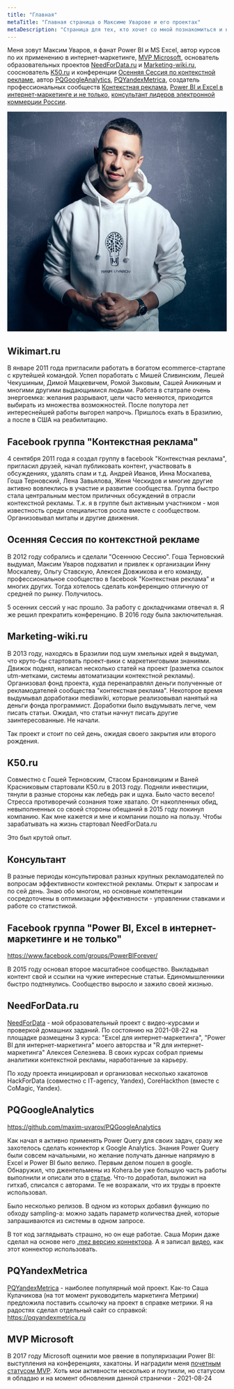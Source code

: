 ```yaml
---
title: "Главная"
metaTitle: "Главная страница о Максиме Уварове и его проектах"
metaDescription: "Страница для тех, кто хочет со мной познакомиться и найти общие точки пересечения."
---
```


Меня зовут Максим Уваров, я фанат Power BI и MS Excel, автор курсов по их применению в интернет-маркетинге, [MVP Microsoft](#mvp-microsoft), основатель образовательных проектов [NeedForData.ru](#needfordataru) и [Marketing-wiki.ru](#marketing-wikiru), сооснователь [K50.ru](#k50ru) и конференции [Осенняя Сессия по контекстной рекламе](#осенняя-сессия-по-контекстной-рекламе), автор [PQGoogleAnalytics](#pqgoogleanalytics), [PQYandexMetrica](#pqyandexmetrica), создатель профессиональных сообществ [Контекстная реклама](#facebook-группа-контекстная-реклама), [Power BI и Excel в интернет-маркетинге и не только](#facebook-группа-power-bi-excel-в-интернет-маркетинге-и-не-только), [консультант лидеров электронной коммерции России](#консультант). 

![Максим Уваров](src/maxim_uvarov2019_a.jpeg)


## Wikimart.ru

В январе 2011 года пригласили работать в богатом ecommerce-стартапе с крутейшей командой. Успел поработать с Мишей Сливинским, Лешей Чекушиным, Димой Мацкевичем, Ромой Зыковым, Сашей Аникиным и многими другими выдающимися людьми. Работа в статрапе очень энергоемка: желания разрывают, цели часто меняются, приходится выбирать из множества возможностей. После полутора лет интереснейшей работы выгорел напрочь.  Пришлось ехать в Бразилию, а после в США на реабилитацию. 


## Facebook группа "Контекстная реклама"

4 сентября 2011 года я создал группу в facebook "Контекстная реклама", пригласил друзей, начал публиковать контент, участвовать в обсуждениях, удалять спам и т.д. Андрей Иванов, Инна Москалева, Гоша Терновский, Лена Завьялова, Женя Ческидов и многие другие активно вовлеклись в участие и развитие сообщества. Группа быстро стала центральным местом приличных обсуждений в отрасли контекстной рекламы. Т.к. я в группе был активным участником - моя известность среди специалистов росла вместе с сообществом. Организовывал митапы и другие движения.

## Осенняя Сессия по контекстной рекламе

В 2012 году собрались и сделали "Осеннюю Сессию". Гоша Терновский выдумал, Максим Уваров подхватил и привлек к организации Инну Москалеву, Ольгу Ставскую, Алексея Довжикова и его команду, профессиональное сообщество в facebook "Контекстная реклама" и многих других. Тогда хотелось сделать конференцию отличную от средней по рынку. Получилось.

5 осенних сессий у нас прошло. За работу с докладчиками отвечал я. Я же решил прекратить конференцию. В 2016 году была заключительная.


## Marketing-wiki.ru

В 2013 году, находясь в Бразилии под шум хмельных идей я выдумал, что круто-бы стартовать проект-вики с маркетинговыми знаниями. Движок поднял, написал несколько статей на проект (разметка ссылок utm-метками, системы автоматизации контекстной рекламы). Организовал фонд проекта, куда перенаправлял деньги полученные от рекламодателей сообщества "контекстная реклама". Некоторое время выдумывал доработаки mediawiki, которые реализовывал нанятый на деньги фонда программист. Доработки было выдумывать легче, чем писать статьи. Ожидал, что статьи начнут писать другие заинтересованные. Не начали. 

Так проект и стоит по сей день, ожидая своего закрытия или второго рождения. 


## K50.ru

Совместно с Гошей Терновским, Стасом Брановицким и Ваней Красниковым стартовали K50.ru в 2013 году. Подняли инвестиции, тянули в разные стороны как лебедь рак и щука. Было часто весело! Стресса противоречий сознания тоже хватало. От накопленных обид, невыполненных со своей стороны обещаний в 2015 году покинул компанию. Как мне кажется и мне и компании пошло на пользу. Чтобы зарабатывать на жизнь стартовал NeedForData.ru

Это был крутой опыт. 


## Консультант 

В разные периоды консультировал разных крупных рекламодателей по вопросам эффективности контекстной рекламы. Открыт к запросам и по сей день. Знаю обо многом, но основные компетенции сосредоточены в оптимизации эффективности - управлении ставками и работе со статистикой. 


## Facebook группа "Power BI, Excel в интернет-маркетинге и не только"

https://www.facebook.com/groups/PowerBIForever/

В 2015 году основал второе масштабное сообщество. Выкладывал контент свой и ссылки на чужие интересные статьи. Единомышленники быстро подтняулись. Сообщество выросло и зажило своей жизнью. 


## NeedForData.ru

[NeedForData](https://needfordata.ru) - мой образовательный проект с видео-курсами и проверкой домашних заданий. По состоянию на 2021-08-22 на площадке размещены 3 курса: "Excel для интернет-маркетинга", "Power BI для интернет-маркетинга" моего авторства и "R для интернет-маркетинга" Алексея Селезнева. В своих курсах собрал приемы аналитики контекстной рекламы, наработанные за карьеру.  

По ходу проекта инициировал и организовал несколько хакатонов HackForData (совместно с IT-agency, Yandex), CoreHackthon (вместе с CoMagic, Yandex).

## PQGoogleAnalytics

https://github.com/maxim-uvarov/PQGoogleAnalytics

Как начал я активно применять Power Query для своих задач, сразу же захотелось сделать коннектор к Google Analytics. Знания Power Query были совсем начальными, но желание получать данные напрямую в Excel и Power BI было велико. Первым делом пошел в google. Обнаружил, что джентельмены из Kohera.be уже большую часть работы выполнили и описали это в [статье](https://kohera.be/power-bi/how-to-get-google-analytics-data-in-power-query/). Что-то доработал, выложил на гитхаб, списался с авторами. Те не возражали, что их труды в проекте использовал. 

Было несколько релизов. В одном из которых добавил функцию по обходу sampling-a: можно задать параметр количества дней, которые запрашиваются из системы в одном запросе. 

В тот код заглядывать страшно, но он еще работае. Саша Морин даже сделал на основе него [.mez версию коннектора](https://github.com/morinad/PQGoogleAnalytics). А я записал [видео](https://www.youtube.com/watch?v=svTUuNLEZ0o), как этот коннектор использовать.

## PQYandexMetrica

[PQYandexMetrica](https://github.com/maxim-uvarov/PQYandexMetrica) - наиболее популярный мой проект. Как-то Саша Кулачикова (на тот момент руководитель маркетинга Метрики) предложила поставить ссылочку на проект в справке метрики. Я на радостях сделал отдельный сайт со справкой: https://pqyandexmetrica.ru

## MVP Microsoft

В 2017 году Microsoft оценили мое рвение в популяризации Power BI: выступления на конференциях, хакатоны. И наградили меня [почетным статусом MVP](https://mvp.microsoft.com/ru-ru/PublicProfile/5002486?fullName=Maxim%20%20Uvarov). Хоть мои активности несколько и поутихли, но статусом я обладаю и на момент обновления данной странички - 2021-08-24